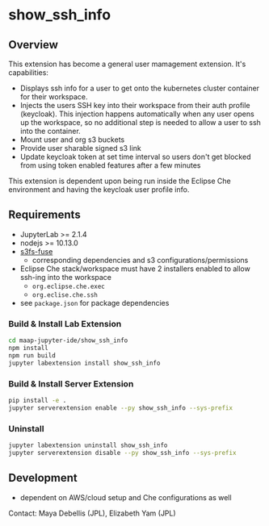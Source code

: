 # show_ssh_info

## Overview
This extension has become a general user mamagement extension. It's capabilities:

- Displays ssh info for a user to get onto the kubernetes cluster container for 
their workspace. 
- Injects the users SSH key into their workspace from their auth 
profile (keycloak). This injection happens automatically when any user opens up the workspace, so no additional
step is needed to allow a user to ssh into the container.
- Mount user and org s3 buckets
- Provide user sharable signed s3 link 
- Update keycloak token at set time interval so users don't get blocked from using token enabled features
after a few minutes

This extension is dependent upon being run inside the Eclipse Che environment and having the keycloak user profile info.

## Requirements
* JupyterLab >= 2.1.4
* nodejs >= 10.13.0
* [s3fs-fuse](https://github.com/s3fs-fuse/s3fs-fuse)
    * corresponding dependencies and s3 configurations/permissions
* Eclipse Che stack/workspace must have 2 installers enabled to allow ssh-ing into the workspace
    * `org.eclipse.che.exec`
    * `org.eclise.che.ssh`
* see `package.json` for package dependencies

### Build & Install Lab Extension
```bash
cd maap-jupyter-ide/show_ssh_info
npm install
npm run build
jupyter labextension install show_ssh_info
```

### Build & Install Server Extension
```bash
pip install -e .
jupyter serverextension enable --py show_ssh_info --sys-prefix
```

### Uninstall
```bash
jupyter labextension uninstall show_ssh_info
jupyter serverextension disable --py show_ssh_info --sys-prefix
```

## Development
* dependent on AWS/cloud setup and Che configurations as well

Contact: Maya Debellis (JPL), Elizabeth Yam (JPL)